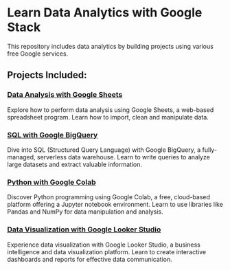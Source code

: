 # Learn Data Analytics with Google Stack

This repository includes data analytics by building projects using various free Google services.

## Projects Included:

### [Data Analysis with Google Sheets](./Data%20Analysis%20with%20Google%20Sheets)
Explore how to perform data analysis using Google Sheets, a web-based spreadsheet program. Learn how to import, clean and manipulate data.

### [SQL with Google BigQuery](./SQL%20with%20Google%20BigQuery)
Dive into SQL (Structured Query Language) with Google BigQuery, a fully-managed, serverless data warehouse. Learn to write queries to analyze large datasets and extract valuable information.

### [Python with Google Colab](./Python%20with%20Google%20Colab)
Discover Python programming using Google Colab, a free, cloud-based platform offering a Jupyter notebook environment. Learn to use libraries like Pandas and NumPy for data manipulation and analysis.

### [Data Visualization with Google Looker Studio](./Data%20Visualization%20with%20Google%20Looker%20Studio)
Experience data visualization with Google Looker Studio, a business intelligence and data visualization platform. Learn to create interactive dashboards and reports for effective data communication.
 
 
